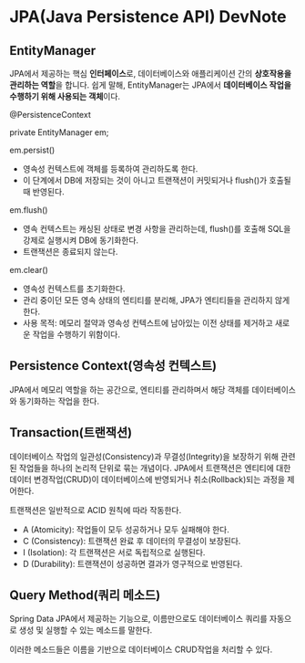 # JPA(Java Persistence API) DevNote

## EntityManager

JPA에서 제공하는 핵심 **인터페이스**로, 데이터베이스와 애플리케이션 간의 **상호작용을 관리하는 역할**을 합니다. 쉽게 말해, EntityManager는 JPA에서 **데이터베이스 작업을 수행하기 위해 사용되는 객체**이다.

@PersistenceContext

private EntityManager em;

em.persist() 

- 영속성 컨텍스트에 객체를 등록하여 관리하도록 한다.
- 이 단계에서 DB에 저장되는 것이 아니고 트랜잭션이 커밋되거나 flush()가 호출될때 반영된다.

em.flush()

- 영속 컨텍스트는 캐싱된 상태로 변경 사항을 관리하는데, flush()를 호출해 SQL을 강제로 실행시켜 DB에 동기화한다.
- 트랜잭션은 종료되지 않는다.

em.clear()

- 영속성 컨텍스트를 초기화한다.
- 관리 중이던 모든 영속 상태의 엔티티를 분리해, JPA가 엔티티들을 관리하지 않게 한다.
- 사용 목적: 메모리 절약과 영속성 컨텍스트에 남아있는 이전 상태를 제거하고 새로운 작업을 수행하기 위함이다.

## Persistence Context(영속성 컨텍스트)

JPA에서 메모리 역할을 하는 공간으로, 엔티티를 관리하며서 해당 객체를 데이터베이스와 동기화하는 작업을 한다.

## Transaction(트랜잭션)

데이터베이스 작업의 일관성(Consistency)과 무결성(Integrity)을 보장하기 위해 관련된 작업들을 하나의 논리적 단위로 묶는 개념이다. JPA에서 트랜잭션은 엔티티에 대한 데이터 변경작업(CRUD)이 데이터베이스에 반영되거나 취소(Rollback)되는 과정을 제어한다.

트랜잭션은 일반적으로 ACID 원칙에 따라 작동한다.

- A (Atomicity): 작업들이 모두 성공하거나 모두 실패해야 한다.
- C (Consistency): 트랜잭션 완료 후 데이터의 무결성이 보장된다.
- I (Isolation): 각 트랜잭션은 서로 독립적으로 실행된다.
- D (Durability): 트랜잭션이 성공하면 결과가 영구적으로 반영된다.

## Query Method(쿼리 메소드)

Spring Data JPA에서 제공하는 기능으로, 이름만으로도 데이터베이스 쿼리를 자동으로 생성 및 실행할 수 있는 메소드를 말한다.

이러한 메소드들은 이름을 기반으로 데이터베이스 CRUD작업을 처리할 수 있다.
